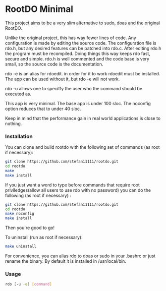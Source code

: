 # RootDO Minimal

This project aims to be a very slim alternative to sudo, doas and the original RootDO.

Unlike the original project, this has way fewer lines of code.
Any configuration is made by editing the source code.
The configuration file is rdo.h, but any desired features can be patched into rdo.c.
After editing rdo.h the program must be recompiled.
Doing things this way keeps rdo fast, secure and simple.
rdo.h is well commented and the code base is very small, so the source code is the documentation.

rdo -e is an alias for rdoedit. in order for it to work rdoedit must be installed. The app can be used without it, but rdo -e will not work.

rdo -u allows one to speciffy the user who the command should be executed as.

This app is very minimal. The base app is under 100 sloc. The noconfig option reduces that to under 40 sloc.

Keep in mind that the performance gain in real world applications is close to nothing.

### Installation

You can clone and build rootdo with the following set of commands (as root if necessary):

```sh
git clone https://github.com/stefan11111/rootdo.git
cd rootdo
make
make install
```
If you just want a word to type before commands that require root priviledges(allow all users to use rdo with no password) you can do the following (as root if necessary) :
 
```sh
git clone https://github.com/stefan11111/rootdo.git
cd rootdo
make noconfig
make install
```
Then you're good to go!

To uninstall (run as root if necessary):
```sh
make uninstall
```

For convenience, you can alias rdo to doas or sudo in your .bashrc or just rename the binary.
By default it is installed in /usr/local/bin.

### Usage

```sh
rdo [-u -e] [command]
```

